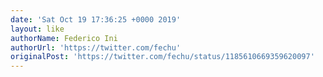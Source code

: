 ```yaml
---
date: 'Sat Oct 19 17:36:25 +0000 2019'
layout: like
authorName: Federico Ini
authorUrl: 'https://twitter.com/fechu'
originalPost: 'https://twitter.com/fechu/status/1185610669359620097'
---
```

